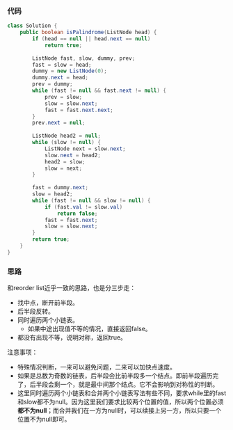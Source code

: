 ### 代码

``` java
class Solution {
    public boolean isPalindrome(ListNode head) {
        if (head == null || head.next == null)
            return true;
        
        ListNode fast, slow, dummy, prev;
        fast = slow = head;
        dummy = new ListNode(0);
        dummy.next = head;
        prev = dummy;
        while (fast != null && fast.next != null) {
            prev = slow;
            slow = slow.next;
            fast = fast.next.next;
        }
        prev.next = null;
        
        ListNode head2 = null;
        while (slow != null) {
            ListNode next = slow.next;
            slow.next = head2;
            head2 = slow;
            slow = next;
        }
        
        fast = dummy.next;
        slow = head2;
        while (fast != null && slow != null) {
            if (fast.val != slow.val)
                return false;
            fast = fast.next;
            slow = slow.next;
        }
        return true;
    }
}
```



### 思路

和reorder list近乎一致的思路，也是分三步走：

* 找中点，断开前半段。
* 后半段反转。
* 同时遍历两个小链表。
  * 如果中途出现值不等的情况，直接返回false。
* 都没有出现不等，说明对称，返回true。

注意事项：

* 特殊情况判断，一来可以避免问题，二来可以加快点速度。
* 如果是总数为奇数的链表，后半段会比前半段多一个结点。即前半段遍历完了，后半段会剩一个，就是最中间那个结点。它不会影响到对称性的判断。
* 这里同时遍历两个小链表和合并两个小链表写法有些不同，要求while里的fast和slow都不为null。因为这里我们要求比较两个位置的值，所以两个位置必须**都不为null**；而合并我们在一方为null时，可以续接上另一方，所以只要一个位置不为null即可。